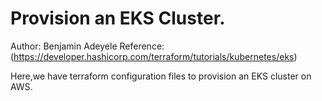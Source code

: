 #  Provision an EKS Cluster.
Author: Benjamin Adeyele
Reference: (https://developer.hashicorp.com/terraform/tutorials/kubernetes/eks)

Here,we have terraform configuration files to provision an EKS cluster on AWS.
